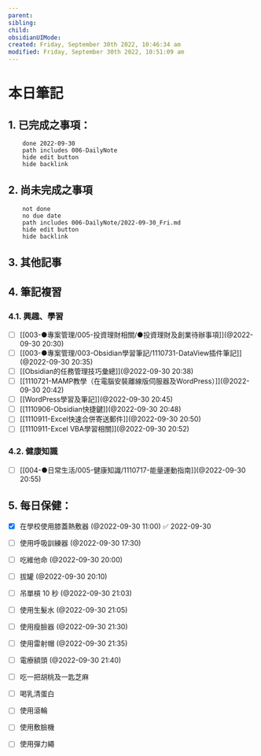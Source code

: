 ```yaml
---
parent: 
sibling: 
child: 
obsidianUIMode: 
created: Friday, September 30th 2022, 10:46:34 am
modified: Friday, September 30th 2022, 10:51:09 am
---
```


# 本日筆記


## 1. 已完成之事項：
```tasks
	done 2022-09-30
	path includes 006-DailyNote
	hide edit button 
	hide backlink
```

## 2. 尚未完成之事項
```tasks
	not done
	no due date
	path includes 006-DailyNote/2022-09-30_Fri.md
	hide edit button 
	hide backlink
```

## 3. 其他記事

## 4. 筆記複習
### 4.1. 興趣、學習
- [ ] [[003-●專案管理/005-投資理財相關/●投資理財及創業待辦事項]](@2022-09-30 20:30)
- [ ] [[003-●專案管理/003-Obsidian學習筆記/1110731-DataView插件筆記]](@2022-09-30 20:35)
- [ ] [[Obsidian的任務管理技巧彙總]](@2022-09-30 20:38)
- [ ] [[1110721-MAMP教學（在電腦安裝離線版伺服器及WordPress）]](@2022-09-30 20:42)
- [ ] [[WordPress學習及筆記]](@2022-09-30 20:45)
- [ ] [[1110906-Obsidian快捷鍵]](@2022-09-30 20:48)
- [ ] [[1110911-Excel快速合併寄送郵件]](@2022-09-30 20:50)
- [ ] [[1110911-Excel VBA學習相關]](@2022-09-30 20:52)

### 4.2. 健康知識
- [ ] [[004-●日常生活/005-健康知識/1110717-能量運動指南]](@2022-09-30 20:55)

## 5. 每日保健：
- [x] 在學校使用膝蓋熱敷器 (@2022-09-30 11:00) ✅ 2022-09-30
- [ ] 使用呼吸訓練器 (@2022-09-30 17:30)
- [ ] 吃維他命 (@2022-09-30 20:00)
- [ ] 拔罐 (@2022-09-30 20:10)
- [ ] 吊單槓 10 秒 (@2022-09-30 21:03)
- [ ] 使用生髮水 (@2022-09-30 21:05)
- [ ] 使用瘦臉器 (@2022-09-30 21:30)
- [ ] 使用雷射帽 (@2022-09-30 21:35)
- [ ] 電療額頭 (@2022-09-30 21:40)
- [ ] 吃一把胡桃及一匙芝麻
- [ ] 喝乳清蛋白
- [ ] 使用滾輪
- [ ] 使用敷臉機
- [ ] 使用彈力繩


